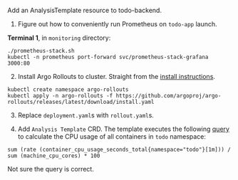 Add an AnalysisTemplate resource to todo-backend.

1. Figure out how to conveniently run Prometheus on `todo-app` launch.

<b>Terminal 1</b>, in `monitoring` directory:

```
./prometheus-stack.sh
kubectl -n prometheus port-forward svc/prometheus-stack-grafana 3000:80
```

2. Install Argo Rollouts to cluster. Straight from the [install instructions](https://argoproj.github.io/argo-rollouts/installation/).

```
kubectl create namespace argo-rollouts
kubectl apply -n argo-rollouts -f https://github.com/argoproj/argo-rollouts/releases/latest/download/install.yaml
```

3. Replace `deployment.yaml`s with `rollout.yaml`s.

4. Add `Analysis Template` CRD. The template executes the following [query](https://stackoverflow.com/questions/40327062/how-to-calculate-containers-cpu-usage-in-kubernetes-with-prometheus-as-monitori) to calculate the CPU usage of all containers in `todo` namespace:

```
sum (rate (container_cpu_usage_seconds_total{namespace="todo"}[1m])) / sum (machine_cpu_cores) * 100
```

Not sure the query is correct.
